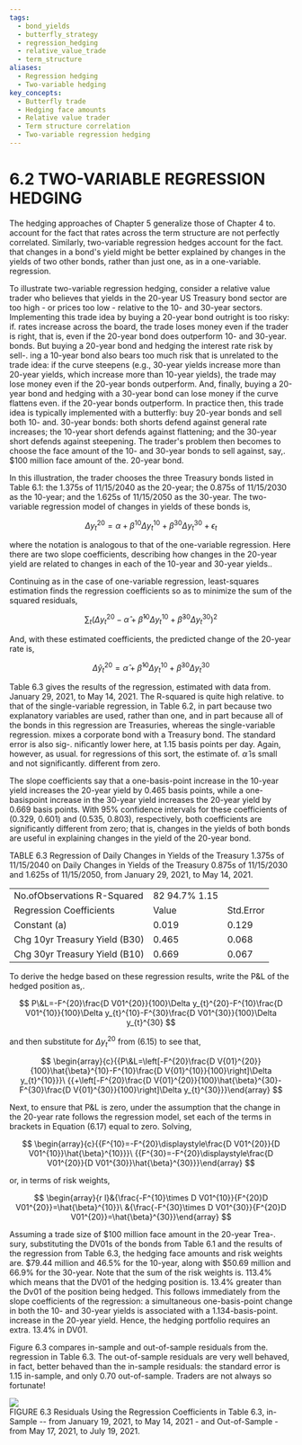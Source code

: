 ```yaml
---
tags:
  - bond_yields
  - butterfly_strategy
  - regression_hedging
  - relative_value_trade
  - term_structure
aliases:
  - Regression hedging
  - Two-variable hedging
key_concepts:
  - Butterfly trade
  - Hedging face amounts
  - Relative value trader
  - Term structure correlation
  - Two-variable regression hedging
---
```


# 6.2 TWO-VARIABLE REGRESSION HEDGING  

The hedging approaches of Chapter 5 generalize those of Chapter 4 to. account for the fact that rates across the term structure are not perfectly correlated. Similarly, two-variable regression hedges account for the fact. that changes in a bond's yield might be better explained by changes in the yields of two other bonds, rather than just one, as in a one-variable. regression.  

To illustrate two-variable regression hedging, consider a relative value trader who believes that yields in the 20-year US Treasury bond sector are too high - or prices too low - relative to the 10- and 30-year sectors. Implementing this trade idea by buying a 20-year bond outright is too risky: if. rates increase across the board, the trade loses money even if the trader is right, that is, even if the 20-year bond does outperform 10- and 30-year. bonds. But buying a 20-year bond and hedging the interest rate risk by sell-. ing a 10-year bond also bears too much risk that is unrelated to the trade idea: if the curve steepens (e.g., 30-year yields increase more than 20-year yields, which increase more than 10-year yields), the trade may lose money even if the 20-year bonds outperform. And, finally, buying a 20-year bond and hedging with a 30-year bond can lose money if the curve flattens even. if the 20-year bonds outperform. In practice then, this trade idea is typically implemented with a butterfly: buy 20-year bonds and sell both 10- and. 30-year bonds: both shorts defend against general rate increases; the 10-year short defends against flattening; and the 30-year short defends against steepening. The trader's problem then becomes to choose the face amount of the 10- and 30-year bonds to sell against, say,. $\$100$ million face amount of the. 20-year bond.  

In this illustration, the trader chooses the three Treasury bonds listed in Table 6.1: the 1.375s of 11/15/2040 as the 20-year; the $0.875\mathrm{s}$ of 11/15/2030 as the 10-year; and the 1.625s of 11/15/2050 as the 30-year. The two-variable regression model of changes in yields of these bonds is,  

$$
\Delta y_{t}^{20}=\alpha+\beta^{10}\Delta y_{t}^{10}+\beta^{30}\Delta y_{t}^{30}+\epsilon_{t}
$$  

where the notation is analogous to that of the one-variable regression. Here there are two slope coefficients, describing how changes in the 20-year yield are related to changes in each of the 10-year and 30-year yields..  

Continuing as in the case of one-variable regression, least-squares estimation finds the regression coefficients so as to minimize the sum of the squared residuals,  

$$
\sum_{t}\left(\Delta y_{t}^{20}-\hat{\alpha}+\hat{\beta}^{10}\Delta y_{t}^{10}+\hat{\beta}^{30}\Delta y_{t}^{30}\right)^{2}
$$  

And, with these estimated coefficients, the predicted change of the 20-year rate is,  

$$
\Delta\hat{y}_{t}^{20}=\hat{\alpha}+\hat{\beta}^{10}\Delta y_{t}^{10}+\hat{\beta}^{30}\Delta y_{t}^{30}
$$  

Table 6.3 gives the results of the regression, estimated with data from. January 29, 2021, to May 14, 2021. The R-squared is quite high relative. to that of the single-variable regression, in Table 6.2, in part because two explanatory variables are used, rather than one, and in part because all of the bonds in this regression are Treasuries, whereas the single-variable regression. mixes a corporate bond with a Treasury bond. The standard error is also sig-. nificantly lower here, at 1.15 basis points per day. Again, however, as usual. for regressions of this sort, the estimate of. $\hat{\alpha}$ is small and not significantly. different from zero.  

The slope coefficients say that a one-basis-point increase in the 10-year yield increases the 20-year yield by 0.465 basis points, while a one-basispoint increase in the 30-year yield increases the 20-year yield by 0.669 basis points. With $95\%$ confidence intervals for these coefficients of (0.329, 0.601) and (0.535, 0.803), respectively, both coefficients are significantly different from zero; that is, changes in the yields of both bonds are useful in explaining changes in the yield of the 20-year bond.  

TABLE 6.3 Regression of Daily Changes in Yields of the Treasury 1.375s of 11/15/2040 on Daily Changes in Yields of the Treasury 0.875s of 11/15/2030 and 1.625s of 11/15/2050, from January 29, 2021, to May 14, 2021.   


<html><body><table><tr><td>No.ofObservations R-Squared</td><td>82 94.7% 1.15</td><td></td></tr><tr><td>Regression Coefficients</td><td>Value</td><td>Std.Error</td></tr><tr><td>Constant (a)</td><td>0.019</td><td>0.129</td></tr><tr><td>Chg 10yr Treasury Yield (B30)</td><td>0.465</td><td>0.068</td></tr><tr><td>Chg 30yr Treasury Yield (B10)</td><td>0.669</td><td>0.067</td></tr></table></body></html>  

To derive the hedge based on these regression results, write the $\mathrm{P}\&\mathrm{L}$ of the hedged position as,.  

$$
P\&L=-F^{20}\frac{D V01^{20}}{100}\Delta y_{t}^{20}-F^{10}\frac{D V01^{10}}{100}\Delta y_{t}^{10}-F^{30}\frac{D V01^{30}}{100}\Delta y_{t}^{30}
$$  

and then substitute for $\Delta y_{t}^{20}$ from (6.15) to see that,  

$$
\begin{array}{c}{{P\&L=\left[-F^{20}\frac{D V{01}^{20}}{100}\hat{\beta}^{10}-F^{10}\frac{D V{01}^{10}}{100}\right]\Delta y_{t}^{10}}}\ {{+\left[-F^{20}\frac{D V{01}^{20}}{100}\hat{\beta}^{30}-F^{30}\frac{D V{01}^{30}}{100}\right]\Delta y_{t}^{30}}}\end{array}
$$  

Next, to ensure that $\mathrm{P}\&\mathrm{L}$ is zero, under the assumption that the change in the 20-year rate follows the regression model, set each of the terms in brackets in Equation (6.17) equal to zero. Solving,  

$$
\begin{array}{c}{{F^{10}=-F^{20}\displaystyle\frac{D V01^{20}}{D V01^{10}}\hat{\beta}^{10}}}\ {{F^{30}=-F^{20}\displaystyle\frac{D V01^{20}}{D V01^{30}}\hat{\beta}^{30}}}\end{array}
$$  

or, in terms of risk weights,  

$$
\begin{array}{r l}&{\frac{-F^{10}\times D V01^{10}}{F^{20}D V01^{20}}=\hat{\beta}^{10}}\ &{\frac{-F^{30}\times D V01^{30}}{F^{20}D V01^{20}}=\hat{\beta}^{30}}\end{array}
$$  

Assuming a trade size of $\$100$ million face amount in the 20-year Trea-. sury, substituting the DV01s of the bonds from Table 6.1 and the results of the regression from Table 6.3, the hedging face amounts and risk weights are. $\$79.44$ million and $46.5\%$ for the 10-year, along with $\$50.69$ million and $66.9\%$ for the 30-year. Note that the sum of the risk weights is. $113.4\%$ which means that the DV01 of the hedging position is. $13.4\%$ greater than the Dv01 of the position being hedged. This follows immediately from the slope coefficients of the regression: a simultaneous one-basis-point change in both the 10- and 30-year yields is associated with a 1.134-basis-point. increase in the 20-year yield. Hence, the hedging portfolio requires an extra. $13.4\%$ in DV01.  

Figure 6.3 compares in-sample and out-of-sample residuals from the. regression in Table 6.3. The out-of-sample residuals are very well behaved, in fact, better behaved than the in-sample residuals: the standard error is 1.15 in-sample, and only 0.70 out-of-sample. Traders are not always so fortunate!  

![](9236e12cd1b5f7f45bd6b22d444a5dc60880a8c50377d83e6aeb9590347f42be.jpg)  
FIGURE 6.3 Residuals Using the Regression Coefficients in Table 6.3, in-Sample -- from January 19, 2021, to May 14, 2021 - and Out-of-Sample - from May 17, 2021, to July 19, 2021.  
